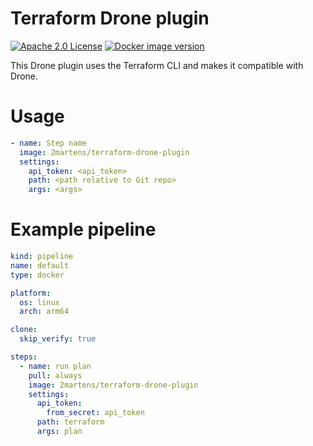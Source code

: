 # Terraform Drone plugin

[![Apache 2.0 License](https://img.shields.io/github/license/2martens/terraform-drone-plugin?label=License)](https://github.com/2martens/terraform-drone-plugin/blob/main/LICENSE)
[![Docker image version](https://img.shields.io/docker/v/2martens/terraform-drone-plugin?logo=docker&label=Docker+image)](https://hub.docker.com/r/2martens/terraform-drone-plugin)

This Drone plugin uses the Terraform CLI and makes it compatible with Drone.

# Usage

```yaml
- name: Step name
  image: 2martens/terraform-drone-plugin
  settings:
    api_token: <api_token>
    path: <path relative to Git repo>
    args: <args>
```

# Example pipeline


```yaml
kind: pipeline
name: default
type: docker

platform:
  os: linux
  arch: arm64

clone:
  skip_verify: true

steps:
  - name: run plan
    pull: always
    image: 2martens/terraform-drone-plugin
    settings:
      api_token:
        from_secret: api_token
      path: terraform
      args: plan
```